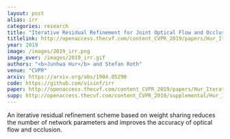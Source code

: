 ```yaml
---
layout: post
alias: irr
categories: research
title: "Iterative Residual Refinement for Joint Optical Flow and Occlusion Estimation"
titlelink: http://openaccess.thecvf.com/content_CVPR_2019/papers/Hur_Iterative_Residual_Refinement_for_Joint_Optical_Flow_and_Occlusion_Estimation_CVPR_2019_paper.pdf
year: 2019
image: /images/2019_irr.png
image_over: /images/2019_irr.gif
authors: "<b>Junhwa Hur</b> and Stefan Roth"
venue: "CVPR"
arxiv: https://arxiv.org/abs/1904.05290
code: https://github.com/visinf/irr
paper: http://openaccess.thecvf.com/content_CVPR_2019/papers/Hur_Iterative_Residual_Refinement_for_Joint_Optical_Flow_and_Occlusion_Estimation_CVPR_2019_paper.pdf
supp: http://openaccess.thecvf.com/content_CVPR_2019/supplemental/Hur_Iterative_Residual_Refinement_CVPR_2019_supplemental.pdf
---
```


An iterative residual refinement scheme based on weight sharing reduces the number of network parameters and improves the accuracy of optical flow and occlusion.
